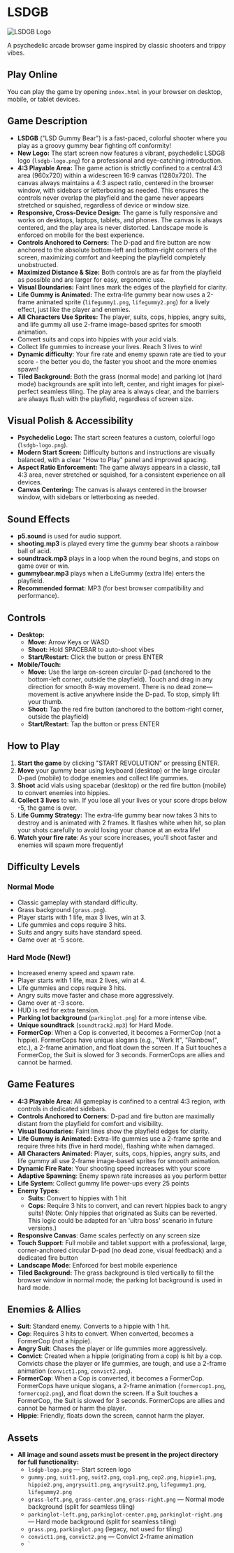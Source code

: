 # LSDGB

![LSDGB Logo](lsdgb-logo.png)

A psychedelic arcade browser game inspired by classic shooters and trippy vibes.

## Play Online
You can play the game by opening `index.html` in your browser on desktop, mobile, or tablet devices.

## Game Description
- **LSDGB** ("LSD Gummy Bear") is a fast-paced, colorful shooter where you play as a groovy gummy bear fighting off conformity!
- **New Logo:** The start screen now features a vibrant, psychedelic LSDGB logo (`lsdgb-logo.png`) for a professional and eye-catching introduction.
- **4:3 Playable Area:** The game action is strictly confined to a central 4:3 area (960x720) within a widescreen 16:9 canvas (1280x720). The canvas always maintains a 4:3 aspect ratio, centered in the browser window, with sidebars or letterboxing as needed. This ensures the controls never overlap the playfield and the game never appears stretched or squished, regardless of device or window size.
- **Responsive, Cross-Device Design:** The game is fully responsive and works on desktops, laptops, tablets, and phones. The canvas is always centered, and the play area is never distorted. Landscape mode is enforced on mobile for the best experience.
- **Controls Anchored to Corners:** The D-pad and fire button are now anchored to the absolute bottom-left and bottom-right corners of the screen, maximizing comfort and keeping the playfield completely unobstructed.
- **Maximized Distance & Size:** Both controls are as far from the playfield as possible and are larger for easy, ergonomic use.
- **Visual Boundaries:** Faint lines mark the edges of the playfield for clarity.
- **Life Gummy is Animated:** The extra-life gummy bear now uses a 2-frame animated sprite (`lifegummy1.png`, `lifegummy2.png`) for a lively effect, just like the player and enemies.
- **All Characters Use Sprites:** The player, suits, cops, hippies, angry suits, and life gummy all use 2-frame image-based sprites for smooth animation.
- Convert suits and cops into hippies with your acid vials.
- Collect life gummies to increase your lives. Reach 3 lives to win!
- **Dynamic difficulty**: Your fire rate and enemy spawn rate are tied to your score - the better you do, the faster you shoot and the more enemies spawn!
- **Tiled Background:** Both the grass (normal mode) and parking lot (hard mode) backgrounds are split into left, center, and right images for pixel-perfect seamless tiling. The play area is always clear, and the barriers are always flush with the playfield, regardless of screen size.

## Visual Polish & Accessibility
- **Psychedelic Logo:** The start screen features a custom, colorful logo (`lsdgb-logo.png`).
- **Modern Start Screen:** Difficulty buttons and instructions are visually balanced, with a clear "How to Play" panel and improved spacing.
- **Aspect Ratio Enforcement:** The game always appears in a classic, tall 4:3 area, never stretched or squished, for a consistent experience on all devices.
- **Canvas Centering:** The canvas is always centered in the browser window, with sidebars or letterboxing as needed.

## Sound Effects
- **p5.sound** is used for audio support.
- **shooting.mp3** is played every time the gummy bear shoots a rainbow ball of acid.
- **soundtrack.mp3** plays in a loop when the round begins, and stops on game over or win.
- **gummybear.mp3** plays when a LifeGummy (extra life) enters the playfield.
- **Recommended format:** MP3 (for best browser compatibility and performance).

## Controls
- **Desktop:**
  - **Move:** Arrow Keys or WASD
  - **Shoot:** Hold SPACEBAR to auto-shoot vibes
  - **Start/Restart:** Click the button or press ENTER
- **Mobile/Touch:**
  - **Move:** Use the large on-screen circular D-pad (anchored to the bottom-left corner, outside the playfield). Touch and drag in any direction for smooth 8-way movement. There is no dead zone—movement is active anywhere inside the D-pad. To stop, simply lift your thumb.
  - **Shoot:** Tap the red fire button (anchored to the bottom-right corner, outside the playfield)
  - **Start/Restart:** Tap the button or press ENTER

## How to Play
1. **Start the game** by clicking "START REVOLUTION" or pressing ENTER.
2. **Move** your gummy bear using keyboard (desktop) or the large circular D-pad (mobile) to dodge enemies and collect life gummies.
3. **Shoot** acid vials using spacebar (desktop) or the red fire button (mobile) to convert enemies into hippies.
4. **Collect 3 lives** to win. If you lose all your lives or your score drops below -5, the game is over.
5. **Life Gummy Strategy:** The extra-life gummy bear now takes 3 hits to destroy and is animated with 2 frames. It flashes white when hit, so plan your shots carefully to avoid losing your chance at an extra life!
6. **Watch your fire rate**: As your score increases, you'll shoot faster and enemies will spawn more frequently!

## Difficulty Levels

### Normal Mode
- Classic gameplay with standard difficulty.
- Grass background (`grass.png`).
- Player starts with 1 life, max 3 lives, win at 3.
- Life gummies and cops require 3 hits.
- Suits and angry suits have standard speed.
- Game over at -5 score.

### Hard Mode (New!)
- Increased enemy speed and spawn rate.
- Player starts with 1 life, max 2 lives, win at 4.
- Life gummies and cops require 3 hits.
- Angry suits move faster and chase more aggressively.
- Game over at -3 score.
- HUD is red for extra tension.
- **Parking lot background** (`parkinglot.png`) for a more intense vibe.
- **Unique soundtrack** (`soundtrack2.mp3`) for Hard Mode.
- **FormerCop**: When a Cop is converted, it becomes a FormerCop (not a hippie). FormerCops have unique slogans (e.g., "Werk It", "Rainbow!", etc.), a 2-frame animation, and float down the screen. If a Suit touches a FormerCop, the Suit is slowed for 3 seconds. FormerCops are allies and cannot be harmed.

## Game Features
- **4:3 Playable Area:** All gameplay is confined to a central 4:3 region, with controls in dedicated sidebars.
- **Controls Anchored to Corners:** D-pad and fire button are maximally distant from the playfield for comfort and visibility.
- **Visual Boundaries:** Faint lines show the playfield edges for clarity.
- **Life Gummy is Animated:** Extra-life gummies use a 2-frame sprite and require three hits (five in hard mode), flashing white when damaged.
- **All Characters Animated:** Player, suits, cops, hippies, angry suits, and life gummy all use 2-frame image-based sprites for smooth animation.
- **Dynamic Fire Rate**: Your shooting speed increases with your score
- **Adaptive Spawning**: Enemy spawn rate increases as you perform better
- **Life System**: Collect gummy life power-ups every 25 points
- **Enemy Types**: 
  - **Suits**: Convert to hippies with 1 hit
  - **Cops**: Require 3 hits to convert, and can revert hippies back to angry suits! (Note: Only hippies that originated as Suits can be reverted. This logic could be adapted for an 'ultra boss' scenario in future versions.)
- **Responsive Canvas**: Game scales perfectly on any screen size
- **Touch Support**: Full mobile and tablet support with a professional, large, corner-anchored circular D-pad (no dead zone, visual feedback) and a dedicated fire button
- **Landscape Mode**: Enforced for best mobile experience
- **Tiled Background:** The grass background is tiled vertically to fill the browser window in normal mode; the parking lot background is used in hard mode.

## Enemies & Allies
- **Suit**: Standard enemy. Converts to a hippie with 1 hit.
- **Cop**: Requires 3 hits to convert. When converted, becomes a FormerCop (not a hippie).
- **Angry Suit**: Chases the player or life gummies more aggressively.
- **Convict**: Created when a hippie (originating from a cop) is hit by a cop. Convicts chase the player or life gummies, are tough, and use a 2-frame animation (`convict1.png`, `convict2.png`).
- **FormerCop**: When a Cop is converted, it becomes a FormerCop. FormerCops have unique slogans, a 2-frame animation (`formercop1.png`, `formercop2.png`), and float down the screen. If a Suit touches a FormerCop, the Suit is slowed for 3 seconds. FormerCops are allies and cannot be harmed or harm the player.
- **Hippie**: Friendly, floats down the screen, cannot harm the player.

## Assets
- **All image and sound assets must be present in the project directory for full functionality:**
  - `lsdgb-logo.png` — Start screen logo
  - `gummy.png`, `suit1.png`, `suit2.png`, `cop1.png`, `cop2.png`, `hippie1.png`, `hippie2.png`, `angrysuit1.png`, `angrysuit2.png`, `lifegummy1.png`, `lifegummy2.png`
  - `grass-left.png`, `grass-center.png`, `grass-right.png` — Normal mode background (split for seamless tiling)
  - `parkinglot-left.png`, `parkinglot-center.png`, `parkinglot-right.png` — Hard mode background (split for seamless tiling)
  - `grass.png`, `parkinglot.png` (legacy, not used for tiling)
  - `convict1.png`, `convict2.png` — Convict 2-frame animation
  - `